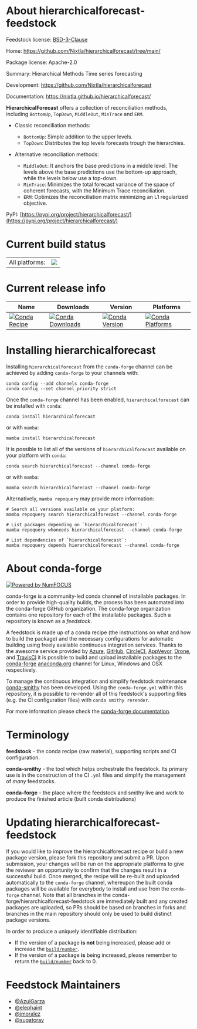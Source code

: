 About hierarchicalforecast-feedstock
====================================

Feedstock license: [BSD-3-Clause](https://github.com/conda-forge/hierarchicalforecast-feedstock/blob/main/LICENSE.txt)

Home: https://github.com/Nixtla/hierarchicalforecast/tree/main/

Package license: Apache-2.0

Summary: Hierarchical Methods Time series forecasting

Development: https://github.com/Nixtla/hierarchicalforecast

Documentation: https://nixtla.github.io/hierarchicalforecast/

**HierarchicalForecast** offers a collection of reconciliation methods,
including `BottomUp`, `TopDown`, `MiddleOut`, `MinTrace` and `ERM`.



* Classic reconciliation methods:
    - `BottomUp`: Simple addition to the upper levels.
    - `TopDown`: Distributes the top levels forecasts trough the hierarchies.

* Alternative reconciliation methods:
    - `MiddleOut`: It anchors the base predictions in a middle level. The levels
      above the base predictions use the bottom-up approach, while the levels below
      use a top-down.
    - `MinTrace`: Minimizes the total forecast variance of the space of coherent
      forecasts, with the Minimum Trace reconciliation.
    - `ERM`: Optimizes the reconciliation matrix minimizing an L1 regularized objective.

PyPI: [https://pypi.org/project/hierarchicalforecast/](https://pypi.org/project/hierarchicalforecast/)


Current build status
====================


<table><tr><td>All platforms:</td>
    <td>
      <a href="https://dev.azure.com/conda-forge/feedstock-builds/_build/latest?definitionId=16837&branchName=main">
        <img src="https://dev.azure.com/conda-forge/feedstock-builds/_apis/build/status/hierarchicalforecast-feedstock?branchName=main">
      </a>
    </td>
  </tr>
</table>

Current release info
====================

| Name | Downloads | Version | Platforms |
| --- | --- | --- | --- |
| [![Conda Recipe](https://img.shields.io/badge/recipe-hierarchicalforecast-green.svg)](https://anaconda.org/conda-forge/hierarchicalforecast) | [![Conda Downloads](https://img.shields.io/conda/dn/conda-forge/hierarchicalforecast.svg)](https://anaconda.org/conda-forge/hierarchicalforecast) | [![Conda Version](https://img.shields.io/conda/vn/conda-forge/hierarchicalforecast.svg)](https://anaconda.org/conda-forge/hierarchicalforecast) | [![Conda Platforms](https://img.shields.io/conda/pn/conda-forge/hierarchicalforecast.svg)](https://anaconda.org/conda-forge/hierarchicalforecast) |

Installing hierarchicalforecast
===============================

Installing `hierarchicalforecast` from the `conda-forge` channel can be achieved by adding `conda-forge` to your channels with:

```
conda config --add channels conda-forge
conda config --set channel_priority strict
```

Once the `conda-forge` channel has been enabled, `hierarchicalforecast` can be installed with `conda`:

```
conda install hierarchicalforecast
```

or with `mamba`:

```
mamba install hierarchicalforecast
```

It is possible to list all of the versions of `hierarchicalforecast` available on your platform with `conda`:

```
conda search hierarchicalforecast --channel conda-forge
```

or with `mamba`:

```
mamba search hierarchicalforecast --channel conda-forge
```

Alternatively, `mamba repoquery` may provide more information:

```
# Search all versions available on your platform:
mamba repoquery search hierarchicalforecast --channel conda-forge

# List packages depending on `hierarchicalforecast`:
mamba repoquery whoneeds hierarchicalforecast --channel conda-forge

# List dependencies of `hierarchicalforecast`:
mamba repoquery depends hierarchicalforecast --channel conda-forge
```


About conda-forge
=================

[![Powered by
NumFOCUS](https://img.shields.io/badge/powered%20by-NumFOCUS-orange.svg?style=flat&colorA=E1523D&colorB=007D8A)](https://numfocus.org)

conda-forge is a community-led conda channel of installable packages.
In order to provide high-quality builds, the process has been automated into the
conda-forge GitHub organization. The conda-forge organization contains one repository
for each of the installable packages. Such a repository is known as a *feedstock*.

A feedstock is made up of a conda recipe (the instructions on what and how to build
the package) and the necessary configurations for automatic building using freely
available continuous integration services. Thanks to the awesome service provided by
[Azure](https://azure.microsoft.com/en-us/services/devops/), [GitHub](https://github.com/),
[CircleCI](https://circleci.com/), [AppVeyor](https://www.appveyor.com/),
[Drone](https://cloud.drone.io/welcome), and [TravisCI](https://travis-ci.com/)
it is possible to build and upload installable packages to the
[conda-forge](https://anaconda.org/conda-forge) [anaconda.org](https://anaconda.org/)
channel for Linux, Windows and OSX respectively.

To manage the continuous integration and simplify feedstock maintenance
[conda-smithy](https://github.com/conda-forge/conda-smithy) has been developed.
Using the ``conda-forge.yml`` within this repository, it is possible to re-render all of
this feedstock's supporting files (e.g. the CI configuration files) with ``conda smithy rerender``.

For more information please check the [conda-forge documentation](https://conda-forge.org/docs/).

Terminology
===========

**feedstock** - the conda recipe (raw material), supporting scripts and CI configuration.

**conda-smithy** - the tool which helps orchestrate the feedstock.
                   Its primary use is in the construction of the CI ``.yml`` files
                   and simplify the management of *many* feedstocks.

**conda-forge** - the place where the feedstock and smithy live and work to
                  produce the finished article (built conda distributions)


Updating hierarchicalforecast-feedstock
=======================================

If you would like to improve the hierarchicalforecast recipe or build a new
package version, please fork this repository and submit a PR. Upon submission,
your changes will be run on the appropriate platforms to give the reviewer an
opportunity to confirm that the changes result in a successful build. Once
merged, the recipe will be re-built and uploaded automatically to the
`conda-forge` channel, whereupon the built conda packages will be available for
everybody to install and use from the `conda-forge` channel.
Note that all branches in the conda-forge/hierarchicalforecast-feedstock are
immediately built and any created packages are uploaded, so PRs should be based
on branches in forks and branches in the main repository should only be used to
build distinct package versions.

In order to produce a uniquely identifiable distribution:
 * If the version of a package **is not** being increased, please add or increase
   the [``build/number``](https://docs.conda.io/projects/conda-build/en/latest/resources/define-metadata.html#build-number-and-string).
 * If the version of a package **is** being increased, please remember to return
   the [``build/number``](https://docs.conda.io/projects/conda-build/en/latest/resources/define-metadata.html#build-number-and-string)
   back to 0.

Feedstock Maintainers
=====================

* [@AzulGarza](https://github.com/AzulGarza/)
* [@elephaint](https://github.com/elephaint/)
* [@jmoralez](https://github.com/jmoralez/)
* [@sugatoray](https://github.com/sugatoray/)

